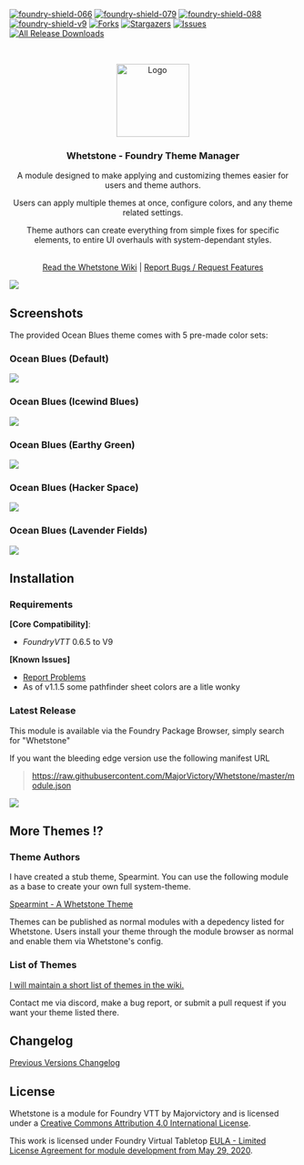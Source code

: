 [![foundry-shield-066]][foundry-url]
[![foundry-shield-079]][foundry-url]
[![foundry-shield-088]][foundry-url]
[![foundry-shield-v9]][foundry-url]
[![Forks][forks-shield]][forks-url]
[![Stargazers][stars-shield]][stars-url]
[![Issues][issues-shield]][issues-url]
[![All Release Downloads](https://img.shields.io/github/downloads/MajorVictory/Whetstone/total.svg)]()

<br />
<p align="center">
  <a href="https://github.com/MajorVictory/Whetstone">
    <img src="images/Whetstone-thumb.png" alt="Logo" width="128" height="128">
  </a>
  <h3 align="center">Whetstone - Foundry Theme Manager</h3>
  <p align="center">
    A module designed to make applying and customizing themes easier for users and theme authors.
  </p>
  <p align="center">
    Users can apply multiple themes at once, configure colors, and any theme related settings.
  </p>
  <p align="center">
    Theme authors can create everything from simple fixes for specific elements, to entire UI overhauls with system-dependant styles.
  </p>
  <p align="center">
    <br />
    <a href="https://github.com/MajorVictory/Whetstone/wiki/Whetstone:-FoundryVTT-Theme-Manager">Read the Whetstone Wiki</a> | <a href="https://github.com/MajorVictory/Whetstone/issues">Report Bugs / Request Features</a>
  </p>
</p>

![](images/MainPreview-1.1.5.jpg)

## Screenshots 

The provided Ocean Blues theme comes with 5 pre-made color sets:

### Ocean Blues (Default)

![](images/OceanBlues-1.1.5.jpg)

### Ocean Blues (Icewind Blues)

![](images/IcewindBlues-1.1.5.jpg)

### Ocean Blues (Earthy Green)

![](images/EarthyGreen-1.1.5.jpg)

### Ocean Blues (Hacker Space)

![](images/HackerSpace-1.1.5.jpg)

### Ocean Blues (Lavender Fields)

![](images/LavenderFields-1.1.5.jpg)

## Installation

### Requirements

**[Core Compatibility]**:
 * *FoundryVTT* 0.6.5 to V9

**[Known Issues]**
 * [Report Problems](https://github.com/MajorVictory/Whetstone/issues)
 * As of v1.1.5 some pathfinder sheet colors are a litle wonky

### Latest Release

This module is available via the Foundry Package Browser, simply search for "Whetstone"

If you want the bleeding edge version use the following manifest URL

> https://raw.githubusercontent.com/MajorVictory/Whetstone/master/module.json

![](readme/Install-7-31-2020.png)

## More Themes !?

### Theme Authors

I have created a stub theme, Spearmint. You can use the following module as a base to create your own full system-theme.

[Spearmint - A Whetstone Theme](https://github.com/MajorVictory/Whetstone-Spearmint)

Themes can be published as normal modules with a depedency listed for Whetstone. Users install your theme through the module browser as normal and enable them via Whetstone's config.


### List of Themes

[I will maintain a short list of themes in the wiki.](https://github.com/MajorVictory/Whetstone/wiki/List-of-Themes#-list-of-whetstone-themes-)

Contact me via discord, make a bug report, or submit a pull request if you want your theme listed there.


## Changelog

[Previous Versions Changelog](CHANGELOG.md)

## License

Whetstone is a module for Foundry VTT by Majorvictory and is licensed under a [Creative Commons Attribution 4.0 International License](http://creativecommons.org/licenses/by/4.0/).

This work is licensed under Foundry Virtual Tabletop [EULA - Limited License Agreement for module development from May 29, 2020](https://foundryvtt.com/article/license/).

[foundry-shield-066]: https://img.shields.io/badge/Foundry-v0.6.6-informational
[foundry-shield-079]: https://img.shields.io/badge/Foundry-v0.7.9-informational
[foundry-shield-088]: https://img.shields.io/badge/Foundry-v0.8.8-informational
[foundry-shield-v9]: https://img.shields.io/badge/Foundry-v9-informational
[foundry-url]: https://foundryvtt.com/
[forks-shield]: https://img.shields.io/github/forks/MajorVictory/Whetstone.svg?style=flat-square
[forks-url]: https://github.com/MajorVictory/Whetstone/network/members
[stars-shield]: https://img.shields.io/github/stars/MajorVictory/Whetstone.svg?style=flat-square
[stars-url]: https://github.com/MajorVictory/Whetstone/stargazers
[issues-shield]: https://img.shields.io/github/issues/MajorVictory/Whetstone.svg?style=flat-square
[issues-url]: https://github.com/MajorVictory/Whetstone/issues
